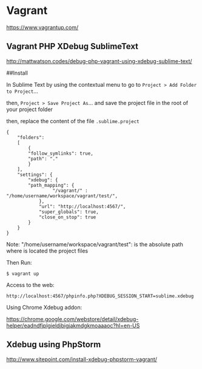 # Vagrant

https://www.vagrantup.com/

## Vagrant PHP XDebug SublimeText

http://mattwatson.codes/debug-php-vagrant-using-xdebug-sublime-text/

##Install

In Sublime Text by using the contextual menu to go to ```Project > Add Folder to Project```…

then, ```Project > Save Project As```… and save the project file in the root of your project folder

then, replace the content of the file ```.sublime.project```

```
{
    "folders":
    [
        {
        "follow_symlinks": true,
	    "path": "."
        }
    ],
    "settings": {
        "xdebug": {
	    "path_mapping": {
                 "/vagrant/" : "/home/username/workspace/vagrant/test/",
            },
            "url": "http://localhost:4567/",
            "super_globals": true,
            "close_on_stop": true
        }
    }
}
```

Note: "/home/username/workspace/vagrant/test": is the absolute path where is located the project files


Then Run:
```
$ vagrant up
```

Access to the web:
```
http://localhost:4567/phpinfo.php?XDEBUG_SESSION_START=sublime.xdebug
```
Using Chrome Xdebug addon:

https://chrome.google.com/webstore/detail/xdebug-helper/eadndfjplgieldjbigjakmdgkmoaaaoc?hl=en-US

## Xdebug using PhpStorm

http://www.sitepoint.com/install-xdebug-phpstorm-vagrant/



